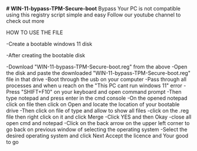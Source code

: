 __# WIN-11-bypass-TPM-Secure-boot__
Bypass Your PC is not compatible using this registry script simple and easy 
Follow our youtube channel to check out more 

HOW TO USE THE FILE

-Create a bootable windows 11 disk

-After creating the bootable disk

-Download  "WIN-11-bypass-TPM-Secure-boot.reg" from the above 
-Open the disk and paste the downloaded "WIN-11-bypass-TPM-Secure-boot.reg" file in that drive 
-Boot through the usb on your computer
-Pass through all processes and when u reach on the "This PC cant run windows 11" error 
-Press "SHIFT+F10" on your keyboard and open command prompt
-Then type notepad and press enter in the cmd console
-On the opened notepad click on file then click on Open and locate the location of your bootable drive 
-Then click on file of type and allow to show all files
-click on the .reg file then right click on it and click Merge 
-Click YES and then Okay
-close all open cmd and notepad
-Click on the back arrow on the upper left corner to go back on previous window of selecting the operating system
-Select the desired operating system and click Next 
Accept the licence and Your good to go
